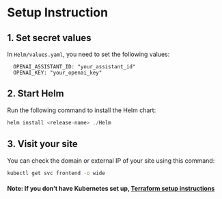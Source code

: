 # Setup Instruction

## 1. Set secret values
In `Helm/values.yaml`, you need to set the following values:

```
  OPENAI_ASSISTANT_ID: "your_assistant_id"
  OPENAI_KEY: "your_openai_key"
```
## 2. Start Helm
Run the following command to install the Helm chart:
```js
helm install <release-name> ./Helm
```
## 3. Visit your site

You can check the domain or external IP of your site using this command:
```bash
kubectl get svc frontend -o wide
```
#### Note: If you don’t have Kubernetes set up, [Terraform setup instructions](terraform-setup.md)